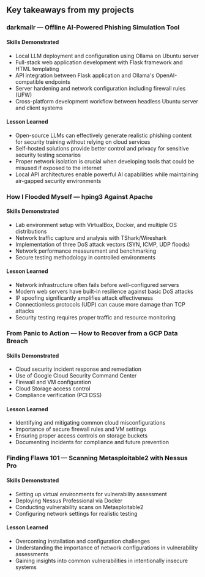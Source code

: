 ## Key takeaways from my projects

### darkmailr — Offline AI-Powered Phishing Simulation Tool

#### Skills Demonstrated

* Local LLM deployment and configuration using Ollama on Ubuntu server
* Full-stack web application development with Flask framework and HTML templating
* API integration between Flask application and Ollama's OpenAI-compatible endpoints
* Server hardening and network configuration including firewall rules (UFW)
* Cross-platform development workflow between headless Ubuntu server and client systems

#### Lesson Learned

* Open-source LLMs can effectively generate realistic phishing content for security training without relying on cloud services
* Self-hosted solutions provide better control and privacy for sensitive security testing scenarios
* Proper network isolation is crucial when developing tools that could be misused if exposed to the internet
* Local API architectures enable powerful AI capabilities while maintaining air-gapped security environments

### How I Flooded Myself — hping3 Against Apache

#### Skills Demonstrated
* Lab environment setup with VirtualBox, Docker, and multiple OS distributions
* Network traffic capture and analysis with TShark/Wireshark
* Implementation of three DoS attack vectors (SYN, ICMP, UDP floods)
* Network performance measurement and benchmarking
* Secure testing methodology in controlled environments

#### Lesson Learned
* Network infrastructure often fails before well-configured servers
* Modern web servers have built-in resilience against basic DoS attacks
* IP spoofing significantly amplifies attack effectiveness
* Connectionless protocols (UDP) can cause more damage than TCP attacks
* Security testing requires proper traffic and resource monitoring

### From Panic to Action — How to Recover from a GCP Data Breach

#### Skills Demonstrated
* Cloud security incident response and remediation
* Use of Google Cloud Security Command Center
* Firewall and VM configuration
* Cloud Storage access control
* Compliance verification (PCI DSS)

#### Lesson Learned
* Identifying and mitigating common cloud misconfigurations
* Importance of secure firewall rules and VM settings
* Ensuring proper access controls on storage buckets
* Documenting incidents for compliance and future prevention

### Finding Flaws 101 — Scanning Metasploitable2 with Nessus Pro

#### Skills Demonstrated
* Setting up virtual environments for vulnerability assessment
* Deploying Nessus Professional via Docker
* Conducting vulnerability scans on Metasploitable2
* Configuring network settings for realistic testing​

#### Lesson Learned
* Overcoming installation and configuration challenges
* Understanding the importance of network configurations in vulnerability assessments
* Gaining insights into common vulnerabilities in intentionally insecure systems
